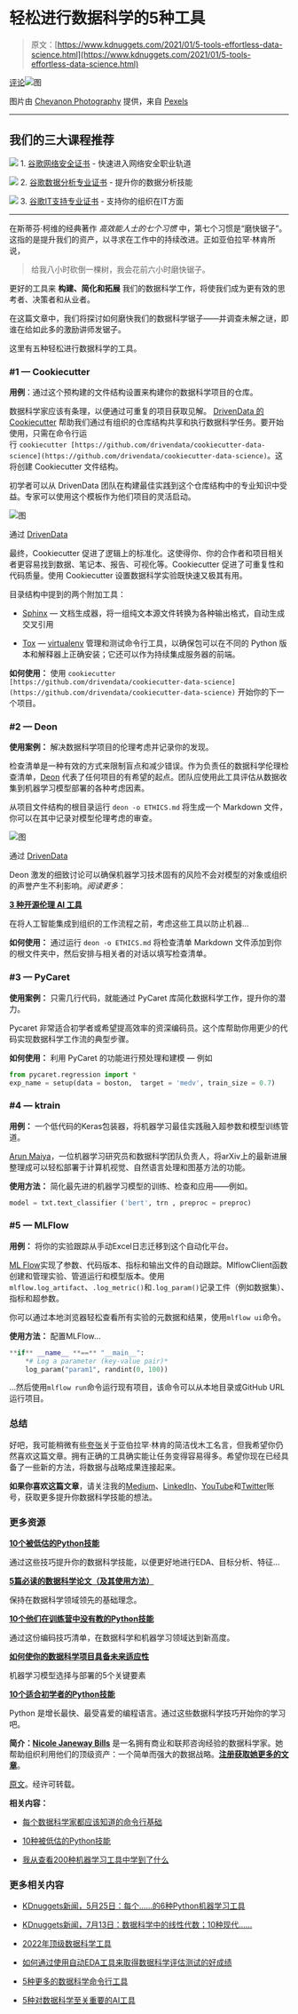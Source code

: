# 轻松进行数据科学的5种工具

> 原文：[https://www.kdnuggets.com/2021/01/5-tools-effortless-data-science.html](https://www.kdnuggets.com/2021/01/5-tools-effortless-data-science.html)

[评论](#comments)![图](../Images/0163182db1e56476361e30fdb5a854d2.png)

图片由 [Chevanon Photography](https://www.pexels.com/@chevanon?utm_content=attributionCopyText&utm_medium=referral&utm_source=pexels) 提供，来自 [Pexels](https://www.pexels.com/photo/art-blur-cappuccino-close-up-302899/?utm_content=attributionCopyText&utm_medium=referral&utm_source=pexels)

* * *

## 我们的三大课程推荐

![](../Images/0244c01ba9267c002ef39d4907e0b8fb.png) 1\. [谷歌网络安全证书](https://www.kdnuggets.com/google-cybersecurity) - 快速进入网络安全职业轨道

![](../Images/e225c49c3c91745821c8c0368bf04711.png) 2\. [谷歌数据分析专业证书](https://www.kdnuggets.com/google-data-analytics) - 提升你的数据分析技能

![](../Images/0244c01ba9267c002ef39d4907e0b8fb.png) 3\. [谷歌IT支持专业证书](https://www.kdnuggets.com/google-itsupport) - 支持你的组织在IT方面

* * *

在斯蒂芬·柯维的经典著作 *高效能人士的七个习惯* 中，第七个习惯是“磨快锯子”。这指的是提升我们的资产，以寻求在工作中的持续改进。正如亚伯拉罕·林肯所说，

> 给我八小时砍倒一棵树，我会花前六小时磨快锯子。

更好的工具来 **构建、简化和拓展** 我们的数据科学工作，将使我们成为更有效的思考者、决策者和从业者。

在这篇文章中，我们将探讨如何磨快我们的数据科学锯子——并调查未解之谜，即谁在给如此多的激励讲师发锯子。

这里有五种轻松进行数据科学的工具。

### #1 — Cookiecutter

**用例**：通过这个预构建的文件结构设置来构建你的数据科学项目的仓库。

数据科学家应该有条理，以便通过可重复的项目获取见解。 [DrivenData 的 Cookiecutter](https://drivendata.github.io/cookiecutter-data-science/) 帮助我们通过有组织的仓库结构共享和执行数据科学任务。要开始使用，只需在命令行运行 `cookiecutter [https://github.com/drivendata/cookiecutter-data-science](https://github.com/drivendata/cookiecutter-data-science)`。这将创建 Cookiecutter 文件结构。

初学者可以从 DrivenData 团队在构建最佳实践到这个仓库结构中的专业知识中受益。专家可以使用这个模板作为他们项目的灵活启动。

![图](../Images/e3c7e43e2b0a04641eb00fb5aa7c1c32.png)

通过 [DrivenData](https://drivendata.github.io/cookiecutter-data-science/)

最终，Cookiecutter 促进了逻辑上的标准化。这使得你、你的合作者和项目相关者更容易找到数据、笔记本、报告、可视化等。Cookiecutter 促进了可重复性和代码质量。使用 Cookiecutter 设置数据科学实验既快速又极其有用。

目录结构中提到的两个附加工具：

+   [Sphinx](https://www.sphinx-doc.org/en/master/) — 文档生成器，将一组纯文本源文件转换为各种输出格式，自动生成交叉引用

+   [Tox](https://tox.readthedocs.io/en/latest/) — [virtualenv](https://towardsdatascience.com/10-underrated-python-skills-dfdff5741fdf) 管理和测试命令行工具，以确保包可以在不同的 Python 版本和解释器上正确安装；它还可以作为持续集成服务器的前端。

**如何使用：** 使用 `cookiecutter [https://github.com/drivendata/cookiecutter-data-science](https://github.com/drivendata/cookiecutter-data-science)` 开始你的下一个项目。

### #2 — Deon

**使用案例：** 解决数据科学项目的伦理考虑并记录你的发现。

检查清单是一种有效的方式来限制盲点和减少错误。作为负责任的数据科学伦理检查清单，[Deon](https://deon.drivendata.org/) 代表了任何项目的有希望的起点。团队应使用此工具评估从数据收集到机器学习模型部署的各种考虑因素。

从项目文件结构的根目录运行 `deon -o ETHICS.md` 将生成一个 Markdown 文件，你可以在其中记录对模型伦理考虑的审查。

![图](../Images/718dcc7a86ae3f739e8c42a3cf0065a8.png)

通过 [DrivenData](https://www.drivendata.org/)

Deon 激发的细致讨论可以确保机器学习技术固有的风险不会对模型的对象或组织的声誉产生不利影响。*阅读更多*：

[**3 种开源伦理 AI 工具**](https://medium.com/atlas-research/ethical-ai-tools-b9d276a49fea)

在将人工智能集成到组织的工作流程之前，考虑这些工具以防止机器…

**如何使用：** 通过运行 `deon -o ETHICS.md` 将检查清单 Markdown 文件添加到你的根文件夹中，然后安排与相关者的对话以填写检查清单。

### #3 — PyCaret

**使用案例：** 只需几行代码，就能通过 PyCaret 库简化数据科学工作，提升你的潜力。

Pycaret 非常适合初学者或希望提高效率的资深编码员。这个库帮助你用更少的代码实现数据科学工作流的典型步骤。

**如何使用：** 利用 PyCaret 的功能进行预处理和建模 — 例如

```py
from pycaret.regression import *
exp_name = setup(data = boston,  target = 'medv', train_size = 0.7)
```

### #4 — ktrain

**用例：** 一个低代码的Keras包装器，将机器学习最佳实践融入超参数和模型训练管道。

[Arun Maiya](https://medium.com/u/4581d07591d5?source=post_page-----f16ecd91c95d--------------------------------)，一位机器学习研究员和数据科学团队负责人，将arXiv上的最新进展整理成可以轻松部署于计算机视觉、自然语言处理和图基方法的功能。

**使用方法：** 简化最先进的机器学习模型的训练、检查和应用——例如。

```py
model = txt.text_classifier ('bert', trn , preproc = preproc)
```

### #5 — MLFlow

**用例：** 将你的实验跟踪从手动Excel日志迁移到这个自动化平台。

[ML Flow](https://mlflow.org/docs/latest/index.html)实现了参数、代码版本、指标和输出文件的自动跟踪。MlflowClient函数创建和管理实验、管道运行和模型版本。使用`mlflow.log_artifact`、`.log_metric()`和`.log_param()`记录工件（例如数据集）、指标和超参数。

你可以通过本地浏览器轻松查看所有实验的元数据和结果，使用`mlflow ui`命令。

**使用方法：** 配置MLFlow…

```py
**if** __name__ **==** "__main__":
    *# Log a parameter (key-value pair)*
    log_param("param1", randint(0, 100))
```

…然后使用`mlflow run`命令运行现有项目，该命令可以从本地目录或GitHub URL运行项目。

### 总结

好吧，我可能稍微有些[夸张](https://quoteinvestigator.com/2014/03/29/sharp-axe/)关于亚伯拉罕·林肯的简洁伐木工名言，但我希望你仍然喜欢这篇文章。拥有正确的工具确实能让任务变得容易得多。希望你现在已经具备了一些新的方法，将数据与战略成果连接起来。

**如果你喜欢这篇文章**，请关注我的[Medium](https://medium.com/@nicolejaneway)、[LinkedIn](http://www.linkedin.com/in/nicole-janeway-bills)、[YouTube](https://www.youtube.com/channel/UCO6JE24WY82TKabcGI8mA0Q?view_as=subscriber)和[Twitter](https://twitter.com/Nicole_Janeway)账号，获取更多提升你数据科学技能的想法。

### 更多资源

[**10个被低估的Python技能**](https://towardsdatascience.com/10-underrated-python-skills-dfdff5741fdf)

通过这些技巧提升你的数据科学技能，以便更好地进行EDA、目标分析、特征…

[**5篇必读的数据科学论文（及其使用方法）**](https://towardsdatascience.com/must-read-data-science-papers-487cce9a2020)

保持在数据科学领域领先的基础理念。

[**10个他们在训练营中没有教的Python技能**](https://towardsdatascience.com/10-python-skills-419e5e4c4d66)

通过这份编码技巧清单，在数据科学和机器学习领域达到新高度。

[**如何使你的数据科学项目具备未来适应性**](https://towardsdatascience.com/model-selection-and-deployment-cf754459f7ca)

机器学习模型选择与部署的5个关键要素

[**10个适合初学者的Python技能**](https://towardsdatascience.com/10-python-skills-beginners-3066305f0d3c)

Python 是增长最快、最受喜爱的编程语言。通过这些数据科学技巧开始你的学习吧。

**简介：[Nicole Janeway Bills](https://www.linkedin.com/in/nicole-janeway-bills/)** 是一名拥有商业和联邦咨询经验的数据科学家。她帮助组织利用他们的顶级资产：一个简单而强大的数据战略。[**注册获取她更多的文章**](https://page.co/ahje9p)。

[原文](https://towardsdatascience.com/data-science-tools-f16ecd91c95d)。经许可转载。

**相关内容：**

+   [每个数据科学家都应该知道的命令行基础](/2019/08/command-line-basics-every-data-scientist.html)

+   [10种被低估的Python技能](/2020/10/10-underrated-python-skills.html)

+   [我从查看200种机器学习工具中学到了什么](/2020/07/200-machine-learning-tools.html)

### 更多相关内容

+   [KDnuggets新闻，5月25日：每个……的6种Python机器学习工具](https://www.kdnuggets.com/2022/n21.html)

+   [KDnuggets新闻，7月13日：数据科学中的线性代数；10种现代……](https://www.kdnuggets.com/2022/n28.html)

+   [2022年顶级数据科学工具](https://www.kdnuggets.com/2022/03/top-data-science-tools-2022.html)

+   [如何通过使用自动EDA工具来取得数据科学评估测试的好成绩](https://www.kdnuggets.com/2022/04/ace-data-science-assessment-test-automatic-eda-tools.html)

+   [5种更多的数据科学命令行工具](https://www.kdnuggets.com/2023/03/5-command-line-tools-data-science.html)

+   [5种对数据科学至关重要的AI工具](https://www.kdnuggets.com/2023/04/5-essential-ai-tools-data-science.html)
